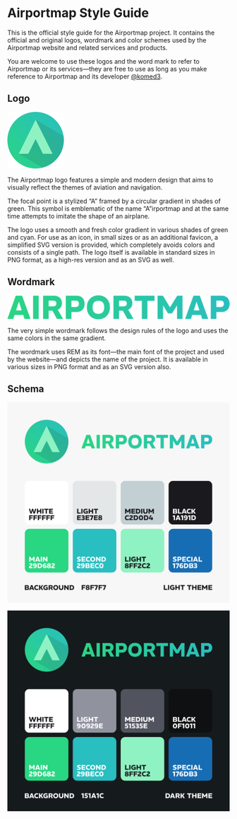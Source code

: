 # Airportmap Style Guide

This is the official style guide for the Airportmap project. It contains the official and original logos, wordmark and color schemes used by the Airportmap website and related services and products.

You are welcome to use these logos and the word mark to refer to Airportmap or its services—they are free to use as long as you make reference to Airportmap and its developer [@komed3](https://github.com/komed3).

## Logo

![Official logo](./logo/logo_128x128.png)

The Airportmap logo features a simple and modern design that aims to visually reflect the themes of aviation and navigation.

The focal point is a stylized “A” framed by a circular gradient in shades of green. This symbol is emblematic of the name “A”irportmap and at the same time attempts to imitate the shape of an airplane.

The logo uses a smooth and fresh color gradient in various shades of green and cyan. For use as an icon, in small sizes or as an additional favicon, a simplified SVG version is provided, which completely avoids colors and consists of a single path. The logo itself is available in standard sizes in PNG format, as a high-res version and as an SVG as well.

## Wordmark

![Official wordmark](./wordmark/wordmark_512x55.png)

The very simple wordmark follows the design rules of the logo and uses the same colors in the same gradient.

The wordmark uses REM as its font—the main font of the project and used by the website—and depicts the name of the project. It is available in various sizes in PNG format and as an SVG version also.

## Schema

![Light theme](./schema/light.png)

![Dark theme](./schema/dark.png)